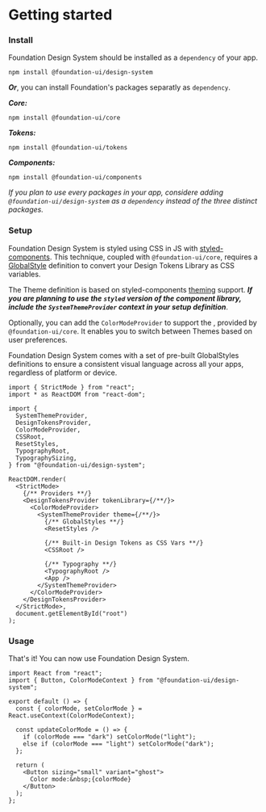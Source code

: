 # Getting started

### Install

Foundation Design System should be installed as a `dependency` of your app.

```shell
npm install @foundation-ui/design-system
```

**_Or_**, you can install Foundation's packages separatly as `dependency`.

**_Core:_**

```shell
npm install @foundation-ui/core
```

**_Tokens:_**

```shell
npm install @foundation-ui/tokens
```

**_Components:_**

```shell
npm install @foundation-ui/components
```

_If you plan to use every packages in your app, considere adding `@foundation-ui/design-system` as a `dependency` instead of the three distinct packages._

### Setup

Foundation Design System is styled using CSS in JS with [styled-components](https://styled-components.com/). This technique, coupled with `@foundation-ui/core`, requires a [GlobalStyle](https://styled-components.com/docs/faqs#note-regarding-css-import-and-createglobalstyle) definition to convert your Design Tokens Library as CSS variables.

The Theme definition is based on styled-components [theming](https://styled-components.com/docs/advanced#theming) support. **_If you are planning to use the `styled` version of the component library, include the `SystemThemeProvider` context in your setup definition_**.

Optionally, you can add the `ColorModeProvider` to support the , provided by `@foundation-ui/core`. It enables you to switch between Themes based on user preferences.

Foundation Design System comes with a set of pre-built GlobalStyles definitions to ensure a consistent visual language across all your apps, regardless of platform or device.

```tsx
import { StrictMode } from "react";
import * as ReactDOM from "react-dom";

import {
  SystemThemeProvider,
  DesignTokensProvider,
  ColorModeProvider,
  CSSRoot,
  ResetStyles,
  TypographyRoot,
  TypographySizing,
} from "@foundation-ui/design-system";

ReactDOM.render(
  <StrictMode>
    {/** Providers **/}
    <DesignTokensProvider tokenLibrary={/**/}>
      <ColorModeProvider>
        <SystemThemeProvider theme={/**/}>
          {/** GlobalStyles **/}
          <ResetStyles />

          {/** Built-in Design Tokens as CSS Vars **/}
          <CSSRoot />

          {/** Typography **/}
          <TypographyRoot />
          <App />
        </SystemThemeProvider>
      </ColorModeProvider>
    </DesignTokensProvider>
  </StrictMode>,
  document.getElementById("root")
);
```

### Usage

That's it! You can now use Foundation Design System.

```tsx
import React from "react";
import { Button, ColorModeContext } from "@foundation-ui/design-system";

export default () => {
  const { colorMode, setColorMode } = React.useContext(ColorModeContext);

  const updateColorMode = () => {
    if (colorMode === "dark") setColorMode("light");
    else if (colorMode === "light") setColorMode("dark");
  };

  return (
    <Button sizing="small" variant="ghost">
      Color mode:&nbsp;{colorMode}
    </Button>
  );
};
```
